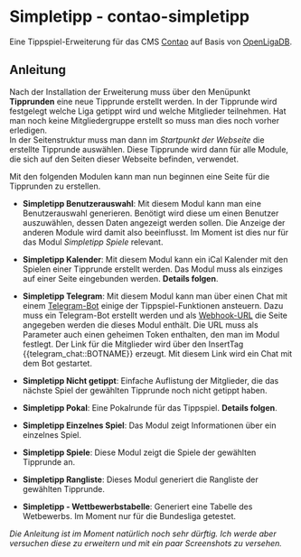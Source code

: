 # Simpletipp - contao-simpletipp #

Eine Tippspiel-Erweiterung für das CMS [Contao][] auf Basis von [OpenLigaDB][].


[Contao]: https://contao.org/
[OpenLigaDB]: http://openligadb.de/


## Anleitung ##


Nach der Installation der Erweiterung muss über den Menüpunkt **Tipprunden** eine neue Tipprunde erstellt werden.
In der Tipprunde wird festgelegt welche Liga getippt wird und welche Mitglieder teilnehmen.
Hat man noch keine Mitgliedergruppe erstellt so muss man dies noch vorher erledigen.  
In der Seitenstruktur muss man dann im _Startpunkt der Webseite_ die erstellte Tipprunde auswählen. Diese Tipprunde wird dann für alle Module, die sich auf den Seiten dieser Webseite befinden, verwendet. 

Mit den folgenden Modulen kann man nun beginnen eine Seite für die Tipprunden zu erstellen.

* **Simpletipp Benutzerauswahl**:
    Mit diesem Modul kann man eine Benutzerauswahl generieren. Benötigt wird diese um einen Benutzer
    auszuwählen, dessen Daten angezeigt werden sollen. Die Anzeige der anderen Module wird damit
    also beeinflusst. Im Moment ist dies nur für das Modul _Simpletipp Spiele_ relevant.

* **Simpletipp Kalender**:
    Mit diesem Modul kann ein iCal Kalender mit den Spielen einer Tipprunde erstellt werden.
    Das Modul muss als einziges auf einer Seite eingebunden werden. **Details folgen**.
    
* **Simpletipp Telegram**:
    Mit diesem Modul kann man über einen Chat mit einem [Telegram-Bot](https://core.telegram.org/bots)
    einige der Tippspiel-Funktionen ansteuern. Dazu muss ein Telegram-Bot erstellt werden und als
    [Webhook-URL](https://core.telegram.org/bots/api#setwebhook) die Seite angegeben werden die dieses Modul enthält.
    Die URL muss als Parameter auch einen geheimen Token enthalten, den man im Modul festlegt.
    Der Link für die Mitglieder wird über den InsertTag {{telegram_chat::BOTNAME}} erzeugt. Mit diesem Link wird ein
    Chat mit dem Bot gestartet.
    
* **Simpletipp Nicht getippt**:
    Einfache Auflistung der Mitglieder, die das nächste Spiel der gewählten Tipprunde noch nicht getippt haben.

* **Simpletipp Pokal**:
    Eine Pokalrunde für das Tippspiel. **Details folgen**.

* **Simpletipp Einzelnes Spiel**:
    Das Modul zeigt Informationen über ein einzelnes Spiel.

* **Simpletipp Spiele**:
    Diese Modul zeigt die Spiele der gewählten Tipprunde an.

* **Simpletipp Rangliste**:
    Dieses Modul generiert die Rangliste der gewählten Tipprunde.

* **Simpletipp - Wettbewerbstabelle**:
    Generiert eine Tabelle des Wetbewerbs. Im Moment nur für die Bundesliga getestet.

*Die Anleitung ist im Moment natürlich noch sehr dürftig. Ich werde aber versuchen diese zu
erweitern und mit ein paar Screenshots zu versehen.*
